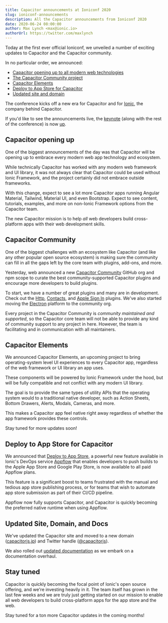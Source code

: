 ```yaml
---
title: Capacitor announcements at Ioniconf 2020
slug: ioniconf-announcements
description: All the Capacitor announcements from Ioniconf 2020
date: 2020-06-24 08:00:00
author: Max Lynch <max@ionic.io>
authorUrl: https://twitter.com/maxlynch
---
```


Today at the first ever official Ioniconf, we unveiled a number of exciting updates to Capacitor and the Capacitor community.

In no particular order, we announced:

* [Capacitor opening up to all modern web technologies]($POST#capacitor-opening-up)
* [The Capacitor Community project]($POST#capacitor-community)
* [Capacitor Elements]($POST#capacitor-elements)
* [Deploy to App Store for Capacitor]($POST#deploy-to-app-store-for-capacitor)
* [Updated site and domain]($POST#updated-site-domain-and-docs)

<preview-end />

The conference kicks off a new era for Capacitor and for [Ionic](https://ionic.io/), the company behind Capacitor.

If you'd like to see the announcements live, the [keynote](https://ioniconf.com/) (along with the rest of the conference) is now [up](https://ioniconf.com/).

## Capacitor opening up

One of the biggest announcements of the day was that Capacitor will be opening up to embrace every modern web app technology and ecosystem.

While technically Capacitor has worked with any modern web framework and UI library, it was not always clear that Capacitor could be used without Ionic Framework, and the project certainly did not embrace outside frameworks.

With this change, expect to see a lot more Capacitor apps running Angular Material, Tailwind, Material UI, and even Bootstrap. Expect to see content, tutorials, examples, and more  on non-Ionic Framework options from the Capacitor team.

The new Capacitor mission is to help _all_ web developers build cross-platform apps with their web development skills.

## Capacitor Community

One of the biggest challenges with an ecosystem like Capacitor (and like any other popular open source ecosystem) is making sure the community can fill in all the gaps left by the core team with plugins, add-ons, and more.

Yesterday, web announced a new [Capacitor Community](https://github.com/capacitor-community) GitHub org and npm scope to curate the best community-supported Capacitor plugins and encourage more developers to build plugins.

To start, we have a number of great plugins and many are in development. Check out the [Http](https://github.com/capacitor-community/http), [Contacts](https://github.com/capacitor-community/contacts), and [Apple Sign In](https://github.com/capacitor-community/apple-sign-in) plugins. We've also started moving the [Electron](https://github.com/capacitor-community/electron) platform to the community org.

Every project in the Capacitor Community is _community maintained and supported_, so the Capacitor core team will not be able to provide any kind of community support to any project in here. However, the team is facilitating and in communication with all maintainers.

## Capacitor Elements

We announced Capacitor Elements, an upcoming project to bring operating-system level UI experiences to every Capacitor app, regardless of the web framework or UI library an app uses.

These components will be powered by Ionic Framework under the hood, but will be fully compatible and not conflict with any modern UI library.

The goal is to provide the same types of utility APIs that the operating system would to a traditional native developer, such as Action Sheets, Bottom Drawers, Alerts, Modals, Cameras, and more.

This makes a Capacitor app feel native right away regardless of whether the app framework provides these controls.

Stay tuned for more updates soon!

## Deploy to App Store for Capacitor

We announced that [Deploy to App Store](https://ionicframework.com/docs/appflow/destinations/intro), a powerful new feature available in Ionic's DevOps service [Appflow](https://useappflow.com/) that enables developers to push builds to the Apple App Store and Google Play Store, is now available to all paid Appflow plans.

This feature is a significant boost to teams frustrated with the manual and tedious app store publishing process, or for teams that wish to automate app store submission as part of their CI/CD pipeline.

Appflow now fully supports Capacitor, and Capacitor is quickly becoming the preferred native runtime when using Appflow.

## Updated Site, Domain, and Docs

We've updated the Capacitor site and moved to a new domain ([capacitorjs.jp](https://capacitorjs.jp)) and Twitter handle ([@capacitorjs](https://twitter.com/capacitorjs)).

We also rolled out [updated documentation](/docs) as we embark on a documentation overhaul.

## Stay tuned

Capacitor is quickly becoming the focal point of Ionic's open source offering, and we're investing heavily in it. The team itself has grown in the last few weeks and we are truly just getting started on our mission to enable all web developers to build cross-platform apps for the app store and the web.

Stay tuned for a ton more Capacitor updates in the coming months!
